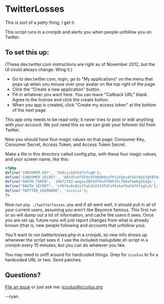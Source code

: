 # TwitterLosses

This is sort of a petty thing, I get it.

This script runs in a cronjob and alerts you when people unfollow you on
Twitter.

## To set this up:

(These dev.twitter.com instructions are right as of November 2012, but the UI
could always change. Wing it.)

- Go to dev.twitter.com, login, go to "My applications" on the menu that pops
  up when you mouse over your avatar on the top right of the page.
- Click the "Create a new application" button.
- Fill in whatever you want here. You can leave "Callback URL" blank. Agree to
  the license and click the create button.
- When you app is created, click "Create my access token" at the bottom of the
  next page.

This app only needs to be read-only; it never tries to post or edit anything
with your account. We just need this so we can grab your follower list from
Twitter.

Now you should have four magic values on that page: Consumer Key,
Consumer Secret, Access Token, and Access Token Secret.

Make a file in this directory called config.php, with these four magic values,
and your screen name, like this:

```php
<?php
define('CONSUMER_KEY', '3k9sjcS4thSfsfsgW');
define('CONSUMER_SECRET', 'AKCdfsdfSF9sdf98989sdfFSsFQasdfokfAdsfqFRTAcVx');
define("OAUTH_TOKEN", '34672782-wwgovSDFSdf9sdf0DFSFLf08afamkg2GZga';
define("OAUTH_SECRET", 'sf0fkv9s82sffah2k3333FSFsfkskaf9aFAf9faghjQ');
define("TWITTER_USERNAME", 'icculus');
?>
```

Now run `php ./twitterlosses.php` and if all went well, it should pull in all
of your current users, assuming you aren't like Beyonce famous. This first
run or so will dump out a lot of information, and cache the users it sees.
Once you are set up, future runs will just report changes from what is already
known (that is, new people following and accounts that unfollow you).

You'll want to run twitterlosses.php in a cronjob, so new info shows up
whenever the script sees it. I use the included mailupdate.sh script in a
cronjob every 15 minutes, but you can do whatever you like.

You may need to sniff around for hardcoded things. Grep for `icculus` to
fix a hardcoded URL or two. Send patches.

## Questions?

[File an issue](https://github.com/icculus/twitterlosses/issues) or just ask me: icculus@icculus.org

--ryan.


